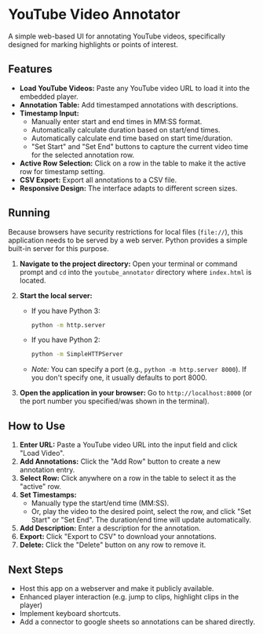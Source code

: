 # YouTube Video Annotator

A simple web-based UI for annotating YouTube videos, specifically designed for marking highlights or points of interest.

## Features

*   **Load YouTube Videos:** Paste any YouTube video URL to load it into the embedded player.
*   **Annotation Table:** Add timestamped annotations with descriptions.
*   **Timestamp Input:**
    *   Manually enter start and end times in MM:SS format.
    *   Automatically calculate duration based on start/end times.
    *   Automatically calculate end time based on start time/duration.
    *   "Set Start" and "Set End" buttons to capture the current video time for the selected annotation row.
*   **Active Row Selection:** Click on a row in the table to make it the active row for timestamp setting.
*   **CSV Export:** Export all annotations to a CSV file.
*   **Responsive Design:** The interface adapts to different screen sizes.

## Running

Because browsers have security restrictions for local files (`file://`), this application needs to be served by a web server. Python provides a simple built-in server for this purpose.

1.  **Navigate to the project directory:**
    Open your terminal or command prompt and `cd` into the `youtube_annotator` directory where `index.html` is located.

2.  **Start the local server:**
    *   If you have Python 3:
        ```bash
        python -m http.server
        ```
    *   If you have Python 2:
        ```bash
        python -m SimpleHTTPServer
        ```
    *   *Note:* You can specify a port (e.g., `python -m http.server 8000`). If you don't specify one, it usually defaults to port 8000.

3.  **Open the application in your browser:**
    Go to `http://localhost:8000` (or the port number you specified/was shown in the terminal).

## How to Use

1.  **Enter URL:** Paste a YouTube video URL into the input field and click "Load Video".
2.  **Add Annotations:** Click the "Add Row" button to create a new annotation entry.
3.  **Select Row:** Click anywhere on a row in the table to select it as the "active" row.
4.  **Set Timestamps:**
    *   Manually type the start/end time (MM:SS).
    *   Or, play the video to the desired point, select the row, and click "Set Start" or "Set End". The duration/end time will update automatically.
5.  **Add Description:** Enter a description for the annotation.
6.  **Export:** Click "Export to CSV" to download your annotations.
7.  **Delete:** Click the "Delete" button on any row to remove it.

## Next Steps

* Host this app on a webserver and make it publicly available.
* Enhanced player interaction (e.g. jump to clips, highlight clips in the player)
* Implement keyboard shortcuts.
* Add a connector to google sheets so annotations can be shared directly.